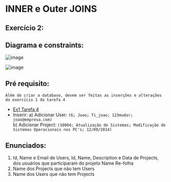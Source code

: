 # INNER e Outer JOINS

## Exercício 2:

## Diagrama e constraints:

![image](https://github.com/user-attachments/assets/194d344d-89c6-428f-9104-fe9ecf47ed53)

![image](https://github.com/user-attachments/assets/23b2413b-647c-40a6-9b42-cd4b124de982)


## Pré requisito:
`Além de criar a database, devem ser feitas as inserções e alterações do exercício 1 da tarefa 4`
- [Ex1 Tarefa 4](https://github.com/thiagosilvaantenor/Banco_de_Dados_Exercicios/blob/main/tarefa_04/CRUD_Constraints_%20e_Selects_Simples/exercicio1.sql)
- Inserir: 
a) Adicionar User: `(6; Joao; Ti_joao; 123mudar; joao@empresa.com)` <br>
b) Adicionar Project: `(10004; Atualização de Sistemas; Modificação de Sistemas Operacionais nos PC's; 12/09/2014)`


## Enunciados:
1) Id, Name e Email de Users, Id, Name, Description e Data de Projects, dos usuários que
participaram do projeto Name Re-folha
2) Name dos Projects que não tem Users
3) Name dos Users que não tem Projects
